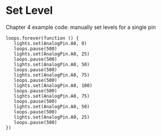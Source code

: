 # Set Level

Chapter 4 example code: manually set levels for a single pin

```blocks
loops.forever(function () {
   lights.set(AnalogPin.A0, 0)
   loops.pause(500)
   lights.set(AnalogPin.A0, 25)
   loops.pause(500)
   lights.set(AnalogPin.A0, 50)
   loops.pause(500)
   lights.set(AnalogPin.A0, 75)
   loops.pause(500)
   lights.set(AnalogPin.A0, 100)
   loops.pause(500)
   lights.set(AnalogPin.A0, 75)
   loops.pause(500)
   lights.set(AnalogPin.A0, 50)
   loops.pause(500)
   lights.set(AnalogPin.A0, 25)
   loops.pause(500)
})
```